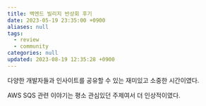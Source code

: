 ```yaml
---
title: 백엔드 빌리지 반상회 후기
date: 2023-05-19 23:35:00 +0900
aliases: null
tags:
  - review
  - community
categories: null
updated: 2023-08-19 12:35:28 +0900
---
```


다양한 개발자들과 인사이트를 공유할 수 있는 재미있고 소중한 시간이였다.

AWS SQS 관련 이야기는 평소 관심있던 주제여서 더 인상적이였다.
